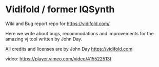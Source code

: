 # Vidifold / former IQSynth
Wiki and Bug report repo for https://vidifold.com/

Here we write about bugs, recommodations and improvements for the amazing vj tool written by John Day.

All credits and licenses are by John Day https://vidifold.com



video: https://player.vimeo.com/video/415522513f
